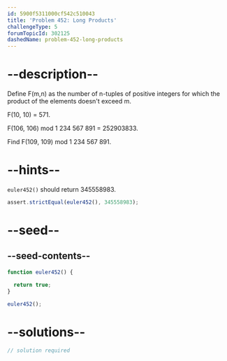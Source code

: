```yaml
---
id: 5900f5311000cf542c510043
title: 'Problem 452: Long Products'
challengeType: 5
forumTopicId: 302125
dashedName: problem-452-long-products
---
```


# --description--

Define F(m,n) as the number of n-tuples of positive integers for which the product of the elements doesn't exceed m.

F(10, 10) = 571.

F(106, 106) mod 1 234 567 891 = 252903833.

Find F(109, 109) mod 1 234 567 891.

# --hints--

`euler452()` should return 345558983.

```js
assert.strictEqual(euler452(), 345558983);
```

# --seed--

## --seed-contents--

```js
function euler452() {

  return true;
}

euler452();
```

# --solutions--

```js
// solution required
```
